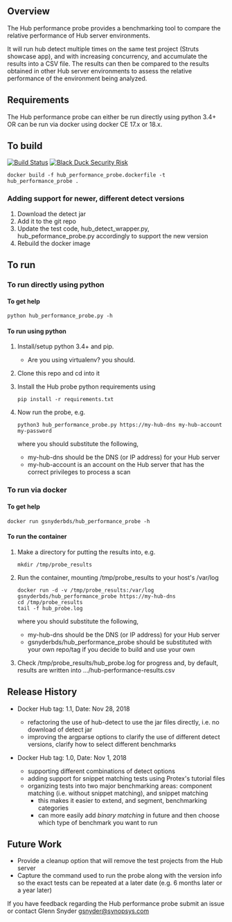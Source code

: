 ## Overview
The Hub performance probe provides a benchmarking tool to compare the relative performance of Hub server environments.

It will run hub detect multiple times on the same test project (Struts showcase app), and with increasing concurrency, and accumulate the results into a CSV file. The results can then be compared to the results obtained in other Hub server environments to assess the relative performance of the environment being analyzed. 

## Requirements
The Hub performance probe can either be run directly using python 3.4+ OR can be run via docker using docker CE 17.x or 18.x.

## To build

[![Build Status](https://travis-ci.org/blackducksoftware/hub-performance-probe.svg?branch=master)](https://travis-ci.org/blackducksoftware/hub-performance-probe)
[![Black Duck Security Risk](https://copilot.blackducksoftware.com/github/repos/blackducksoftware/hub-performance-probe/branches/master/badge-risk.svg)](https://copilot.blackducksoftware.com/github/repos/blackducksoftware/hub-performance-probe/branches/master)

```
docker build -f hub_performance_probe.dockerfile -t hub_performance_probe .
```

### Adding support for newer, different detect versions

1. Download the detect jar
1. Add it to the git repo
1. Update the test code, hub_detect_wrapper.py, hub_peformance_probe.py accordingly to support the new version
1. Rebuild the docker image

## To run
### To run directly using python

#### To get help

```
python hub_performance_probe.py -h
```

#### To run using python

1. Install/setup python 3.4+ and pip. 
    * Are you using virtualenv? you should.

1. Clone this repo and cd into it

1. Install the Hub probe python requirements using 

    ```
    pip install -r requirements.txt
    ```

1. Now run the probe, e.g.

	```
	python3 hub_performance_probe.py https://my-hub-dns my-hub-account my-password
	```

    where you should substitute the following,

    * my-hub-dns should be the DNS (or IP address) for your Hub server
    * my-hub-account is an account on the Hub server that has the correct privileges to process a scan

### To run via docker

#### To get help

```
docker run gsnyderbds/hub_performance_probe -h
```

#### To run the container

1. Make a directory for putting the results into, e.g.

    ```
    mkdir /tmp/probe_results
    ```

1. Run the container, mounting /tmp/probe_results to your host's /var/log

    ```
    docker run -d -v /tmp/probe_results:/var/log gsnyderbds/hub_performance_probe https://my-hub-dns
    cd /tmp/probe_results
    tail -f hub_probe.log
    ```
     
    where you should substitute the following,

    * my-hub-dns should be the DNS (or IP address) for your Hub server
    * gsnyderbds/hub_performance_probe should be substituted with your own repo/tag if you decide to build and use your own

3. Check /tmp/probe_results/hub_probe.log for progress and, by default, results are written into .../hub-performance-results.csv

## Release History
* Docker Hub tag: 1.1, Date: Nov 28, 2018
    * refactoring the use of hub-detect to use the jar files directly, i.e. no download of detect jar
    * improving the argparse options to clarify the use of different detect versions, clarify how to select different benchmarks

* Docker Hub tag: 1.0, Date: Nov 1, 2018
    * supporting different combinations of detect options
    * adding support for snippet matching tests using Protex's tutorial files
    * organizing tests into two major benchmarking areas: component matching (i.e. without snippet matching), and snippet matching
        * this makes it easier to extend, and segment, benchmarking categories
        * can more easily add *binary matching* in future and then choose which type of benchmark you want to run

## Future Work
* Provide a cleanup option that will remove the test projects from the Hub server
* Capture the command used to run the probe along with the version info so the exact tests can be repeated at a later date (e.g. 6 months later or a year later)

If you have feedback regarding the Hub performance probe submit an issue or contact Glenn Snyder gsnyder@synopsys.com

